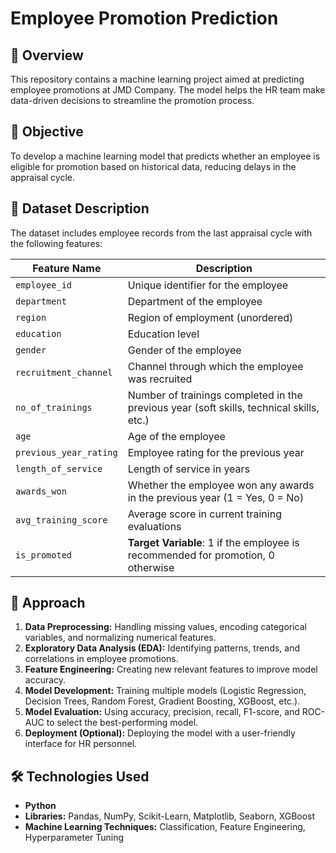 # Employee Promotion Prediction

## 📌 Overview
This repository contains a machine learning project aimed at predicting employee promotions at JMD Company. The model helps the HR team make data-driven decisions to streamline the promotion process.

## 🎯 Objective
To develop a machine learning model that predicts whether an employee is eligible for promotion based on historical data, reducing delays in the appraisal cycle.

## 📂 Dataset Description
The dataset includes employee records from the last appraisal cycle with the following features:

| Feature Name                | Description |
|-----------------------------|-------------|
| `employee_id`               | Unique identifier for the employee |
| `department`                | Department of the employee |
| `region`                    | Region of employment (unordered) |
| `education`                 | Education level |
| `gender`                    | Gender of the employee |
| `recruitment_channel`       | Channel through which the employee was recruited |
| `no_of_trainings`           | Number of trainings completed in the previous year (soft skills, technical skills, etc.) |
| `age`                       | Age of the employee |
| `previous_year_rating`      | Employee rating for the previous year |
| `length_of_service`         | Length of service in years |
| `awards_won`                | Whether the employee won any awards in the previous year (1 = Yes, 0 = No) |
| `avg_training_score`        | Average score in current training evaluations |
| `is_promoted`               | **Target Variable**: 1 if the employee is recommended for promotion, 0 otherwise |

## 🚀 Approach
1. **Data Preprocessing:** Handling missing values, encoding categorical variables, and normalizing numerical features.
2. **Exploratory Data Analysis (EDA):** Identifying patterns, trends, and correlations in employee promotions.
3. **Feature Engineering:** Creating new relevant features to improve model accuracy.
4. **Model Development:** Training multiple models (Logistic Regression, Decision Trees, Random Forest, Gradient Boosting, XGBoost, etc.).
5. **Model Evaluation:** Using accuracy, precision, recall, F1-score, and ROC-AUC to select the best-performing model.
6. **Deployment (Optional):** Deploying the model with a user-friendly interface for HR personnel.

## 🛠 Technologies Used
- **Python**
- **Libraries:** Pandas, NumPy, Scikit-Learn, Matplotlib, Seaborn, XGBoost
- **Machine Learning Techniques:** Classification, Feature Engineering, Hyperparameter Tuning
